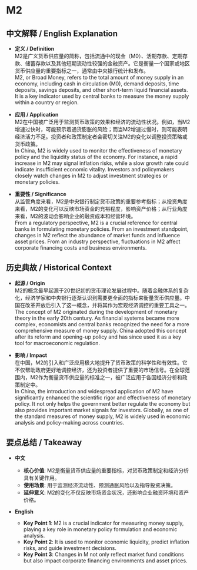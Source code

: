 # M2

## 中文解释 / English Explanation

* **定义 / Definition**  
  M2是广义货币供应量的简称，包括流通中的现金（M0）、活期存款、定期存款、储蓄存款以及其他短期流动性较强的金融资产。它是衡量一个国家或地区货币供应量的重要指标之一，通常由中央银行统计和发布。  
  M2, or Broad Money, refers to the total amount of money supply in an economy, including cash in circulation (M0), demand deposits, time deposits, savings deposits, and other short-term liquid financial assets. It is a key indicator used by central banks to measure the money supply within a country or region.

* **应用 / Application**  
  M2在中国被广泛用于监测货币政策的效果和经济的流动性状况。例如，当M2增速过快时，可能预示着通货膨胀的风险；而当M2增速过慢时，则可能表明经济活力不足。投资者和政策制定者会密切关注M2的变化以调整投资策略或货币政策。  
  In China, M2 is widely used to monitor the effectiveness of monetary policy and the liquidity status of the economy. For instance, a rapid increase in M2 may signal inflation risks, while a slow growth rate could indicate insufficient economic vitality. Investors and policymakers closely watch changes in M2 to adjust investment strategies or monetary policies.

* **重要性 / Significance**  
  从监管角度来看，M2是中央银行制定货币政策的重要参考指标；从投资角度来看，M2的变化可以反映市场资金的充裕程度，影响资产价格；从行业角度来看，M2的波动会影响企业的融资成本和经营环境。  
  From a regulatory perspective, M2 is a crucial reference for central banks in formulating monetary policies. From an investment standpoint, changes in M2 reflect the abundance of market funds and influence asset prices. From an industry perspective, fluctuations in M2 affect corporate financing costs and business environments.

## 历史典故 / Historical Context

* **起源 / Origin**  
  M2的概念最早起源于20世纪初的货币理论发展过程中。随着金融体系的复杂化，经济学家和中央银行逐渐认识到需要更全面的指标来衡量货币供应量。中国在改革开放后引入了这一概念，并将其作为宏观经济调控的重要工具之一。  
  The concept of M2 originated during the development of monetary theory in the early 20th century. As financial systems became more complex, economists and central banks recognized the need for a more comprehensive measure of money supply. China adopted this concept after its reform and opening-up policy and has since used it as a key tool for macroeconomic regulation.

* **影响 / Impact**  
  在中国，M2的引入和广泛应用极大地提升了货币政策的科学性和有效性。它不仅帮助政府更好地调控经济，还为投资者提供了重要的市场信号。在全球范围内，M2作为衡量货币供应量的标准之一，被广泛应用于各国经济分析和政策制定中。  
  In China, the introduction and widespread application of M2 have significantly enhanced the scientific rigor and effectiveness of monetary policy. It not only helps the government better regulate the economy but also provides important market signals for investors. Globally, as one of the standard measures of money supply, M2 is widely used in economic analysis and policy-making across countries.

## 要点总结 / Takeaway

* **中文**  
  - **核心价值**: M2是衡量货币供应量的重要指标，对货币政策制定和经济分析具有关键作用。  
  - **使用场景**: 用于监测经济流动性、预测通胀风险以及指导投资决策。  
  - **延伸意义**: M2的变化不仅反映市场资金状况，还影响企业融资环境和资产价格。

* **English**  
  - **Key Point 1**: M2 is a crucial indicator for measuring money supply, playing a key role in monetary policy formulation and economic analysis.  
  - **Key Point 2**: It is used to monitor economic liquidity, predict inflation risks, and guide investment decisions.  
  - **Key Point 3**: Changes in M not only reflect market fund conditions but also impact corporate financing environments and asset prices.